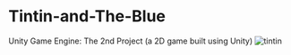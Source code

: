 # Tintin-and-The-Blue
Unity Game Engine: The 2nd Project (a 2D game built using Unity)
![tintin](https://user-images.githubusercontent.com/27868570/69578310-852aa480-0fd0-11ea-8378-02d44c86e94d.png)
